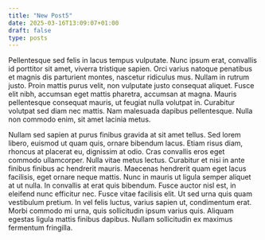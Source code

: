 ```yaml
---
title: "New Post5"
date: 2025-03-16T13:09:07+01:00
draft: false
type: posts
---
```


Pellentesque sed felis in lacus tempus vulputate. Nunc ipsum erat, convallis id porttitor sit amet, viverra tristique sapien. Orci varius natoque penatibus et magnis dis parturient montes, nascetur ridiculus mus. Nullam in rutrum justo. Proin mattis purus velit, non vulputate justo consequat aliquet. Fusce elit nibh, accumsan eget mattis pharetra, accumsan at magna. Mauris pellentesque consequat mauris, ut feugiat nulla volutpat in. Curabitur volutpat sed diam nec mattis. Nam malesuada dapibus pellentesque. Nulla non commodo enim, sit amet lacinia metus.

Nullam sed sapien at purus finibus gravida at sit amet tellus. Sed lorem libero, euismod ut quam quis, ornare bibendum lacus. Etiam risus diam, rhoncus at placerat eu, dignissim at odio. Cras convallis eros eget commodo ullamcorper. Nulla vitae metus lectus. Curabitur et nisi in ante finibus finibus ac hendrerit mauris. Maecenas hendrerit quam eget lacus facilisis, eget ornare neque mattis. Nunc in mauris ut ligula semper aliquet at ut nulla. In convallis at erat quis bibendum. Fusce auctor nisl est, in eleifend nunc efficitur nec. Fusce vitae facilisis elit. Ut sed urna quis quam vestibulum pretium. In vel felis luctus, varius sapien ut, condimentum erat. Morbi commodo mi urna, quis sollicitudin ipsum varius quis. Aliquam egestas ligula mattis finibus dapibus. Nullam sollicitudin ex maximus fermentum fringilla.